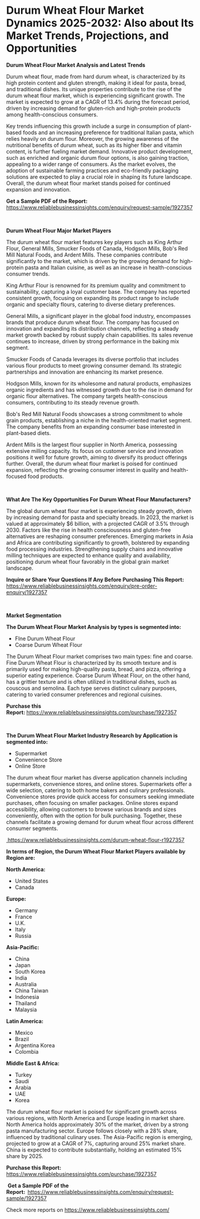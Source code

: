 <p><h1>Durum Wheat Flour Market Dynamics 2025-2032: Also about Its Market Trends, Projections, and Opportunities</h1></p><p><strong>Durum Wheat Flour Market Analysis and Latest Trends</strong></p>
<p><p>Durum wheat flour, made from hard durum wheat, is characterized by its high protein content and gluten strength, making it ideal for pasta, bread, and traditional dishes. Its unique properties contribute to the rise of the durum wheat flour market, which is experiencing significant growth. The market is expected to grow at a CAGR of 13.4% during the forecast period, driven by increasing demand for gluten-rich and high-protein products among health-conscious consumers.</p><p>Key trends influencing this growth include a surge in consumption of plant-based foods and an increasing preference for traditional Italian pasta, which relies heavily on durum flour. Moreover, the growing awareness of the nutritional benefits of durum wheat, such as its higher fiber and vitamin content, is further fueling market demand. Innovative product development, such as enriched and organic durum flour options, is also gaining traction, appealing to a wider range of consumers. As the market evolves, the adoption of sustainable farming practices and eco-friendly packaging solutions are expected to play a crucial role in shaping its future landscape. Overall, the durum wheat flour market stands poised for continued expansion and innovation.</p></p>
<p><strong>Get a Sample PDF of the Report:&nbsp;</strong> <a href="https://www.reliablebusinessinsights.com/enquiry/request-sample/1927357?utm_campaign=1877&utm_medium=2&utm_source=Github&utm_content=ia&utm_term=15012025&utm_id=durum-wheat-flour">https://www.reliablebusinessinsights.com/enquiry/request-sample/1927357</a></p>
<p>&nbsp;</p>
<p><strong>Durum Wheat Flour Major Market Players</strong></p>
<p><p>The durum wheat flour market features key players such as King Arthur Flour, General Mills, Smucker Foods of Canada, Hodgson Mills, Bob's Red Mill Natural Foods, and Ardent Mills. These companies contribute significantly to the market, which is driven by the growing demand for high-protein pasta and Italian cuisine, as well as an increase in health-conscious consumer trends.</p><p>King Arthur Flour is renowned for its premium quality and commitment to sustainability, capturing a loyal customer base. The company has reported consistent growth, focusing on expanding its product range to include organic and specialty flours, catering to diverse dietary preferences.</p><p>General Mills, a significant player in the global food industry, encompasses brands that produce durum wheat flour. The company has focused on innovation and expanding its distribution channels, reflecting a steady market growth backed by robust supply chain capabilities. Its sales revenue continues to increase, driven by strong performance in the baking mix segment.</p><p>Smucker Foods of Canada leverages its diverse portfolio that includes various flour products to meet growing consumer demand. Its strategic partnerships and innovation are enhancing its market presence.</p><p>Hodgson Mills, known for its wholesome and natural products, emphasizes organic ingredients and has witnessed growth due to the rise in demand for organic flour alternatives. The company targets health-conscious consumers, contributing to its steady revenue growth.</p><p>Bob's Red Mill Natural Foods showcases a strong commitment to whole grain products, establishing a niche in the health-oriented market segment. The company benefits from an expanding consumer base interested in plant-based diets.</p><p>Ardent Mills is the largest flour supplier in North America, possessing extensive milling capacity. Its focus on customer service and innovation positions it well for future growth, aiming to diversify its product offerings further. Overall, the durum wheat flour market is poised for continued expansion, reflecting the growing consumer interest in quality and health-focused food products.</p></p>
<p>&nbsp;</p>
<p><strong>What Are The Key Opportunities For Durum Wheat Flour Manufacturers?</strong></p>
<p><p>The global durum wheat flour market is experiencing steady growth, driven by increasing demand for pasta and specialty breads. In 2023, the market is valued at approximately $6 billion, with a projected CAGR of 3.5% through 2030. Factors like the rise in health consciousness and gluten-free alternatives are reshaping consumer preferences. Emerging markets in Asia and Africa are contributing significantly to growth, bolstered by expanding food processing industries. Strengthening supply chains and innovative milling techniques are expected to enhance quality and availability, positioning durum wheat flour favorably in the global grain market landscape.</p></p>
<p><strong>Inquire or Share Your Questions If Any Before Purchasing This Report:</strong> <a href="https://www.reliablebusinessinsights.com/enquiry/pre-order-enquiry/1927357?utm_campaign=1877&utm_medium=2&utm_source=Github&utm_content=ia&utm_term=15012025&utm_id=durum-wheat-flour">https://www.reliablebusinessinsights.com/enquiry/pre-order-enquiry/1927357</a></p>
<p>&nbsp;</p>
<p><strong>Market Segmentation</strong></p>
<p><strong>The Durum Wheat Flour Market Analysis by types is segmented into:</strong></p>
<p><ul><li>FIne Durum Wheat Flour</li><li>Coarse Durum Wheat Flour</li></ul></p>
<p><p>The Durum Wheat Flour market comprises two main types: fine and coarse. Fine Durum Wheat Flour is characterized by its smooth texture and is primarily used for making high-quality pasta, bread, and pizza, offering a superior eating experience. Coarse Durum Wheat Flour, on the other hand, has a grittier texture and is often utilized in traditional dishes, such as couscous and semolina. Each type serves distinct culinary purposes, catering to varied consumer preferences and regional cuisines.</p></p>
<p><strong>Purchase this Report:&nbsp;</strong><a href="https://www.reliablebusinessinsights.com/purchase/1927357?utm_campaign=1877&utm_medium=2&utm_source=Github&utm_content=ia&utm_term=15012025&utm_id=durum-wheat-flour">https://www.reliablebusinessinsights.com/purchase/1927357</a></p>
<p>&nbsp;</p>
<p><strong>The Durum Wheat Flour Market Industry Research by Application is segmented into:</strong></p>
<p><ul><li>Supermarket</li><li>Convenience Store</li><li>Online Store</li></ul></p>
<p><p>The durum wheat flour market has diverse application channels including supermarkets, convenience stores, and online stores. Supermarkets offer a wide selection, catering to both home bakers and culinary professionals. Convenience stores provide quick access for consumers seeking immediate purchases, often focusing on smaller packages. Online stores expand accessibility, allowing customers to browse various brands and sizes conveniently, often with the option for bulk purchasing. Together, these channels facilitate a growing demand for durum wheat flour across different consumer segments.</p></p>
<p><a href="https://www.reliablebusinessinsights.com/durum-wheat-flour-r1927357?utm_campaign=1877&utm_medium=2&utm_source=Github&utm_content=ia&utm_term=15012025&utm_id=durum-wheat-flour">&nbsp;https://www.reliablebusinessinsights.com/durum-wheat-flour-r1927357</a></p>
<p><strong>In terms of Region, the Durum Wheat Flour Market Players available by Region are:</strong></p>
<p>
    <p> <strong> North America: </strong>
        <ul>
            <li>United States</li>
            <li>Canada</li>
        </ul>
        </p> 
    <p> <strong> Europe: </strong>
        <ul>
            <li>Germany</li>
            <li>France</li>
            <li>U.K.</li>
            <li>Italy</li>
            <li>Russia</li>
        </ul>
        </p> 
    <p> <strong> Asia-Pacific: </strong>
        <ul>
            <li>China</li>
            <li>Japan</li>
            <li>South Korea</li>
            <li>India</li>
            <li>Australia</li>
            <li>China Taiwan</li>
            <li>Indonesia</li>
            <li>Thailand</li>
            <li>Malaysia</li>
        </ul>
        </p> 
    <p> <strong> Latin America: </strong>
        <ul>
            <li>Mexico</li>
            <li>Brazil</li>
            <li>Argentina Korea</li>
            <li>Colombia</li>
        </ul>
        </p> 
    <p> <strong> Middle East & Africa: </strong>
        <ul>
            <li>Turkey</li>
            <li>Saudi</li>
            <li>Arabia</li>
            <li>UAE</li>
            <li>Korea</li>
        </ul>
    </p>
    </p>
<p><p>The durum wheat flour market is poised for significant growth across various regions, with North America and Europe leading in market share. North America holds approximately 30% of the market, driven by a strong pasta manufacturing sector. Europe follows closely with a 28% share, influenced by traditional culinary uses. The Asia-Pacific region is emerging, projected to grow at a CAGR of 7%, capturing around 25% market share. China is expected to contribute substantially, holding an estimated 15% share by 2025.</p></p>
<p><strong>Purchase this Report: </strong><a href="https://www.reliablebusinessinsights.com/purchase/1927357?utm_campaign=1877&utm_medium=2&utm_source=Github&utm_content=ia&utm_term=15012025&utm_id=durum-wheat-flour">https://www.reliablebusinessinsights.com/purchase/1927357</a></p>
<p>&nbsp;<strong>Get a Sample PDF of the Report:&nbsp;&nbsp;</strong><a href="https://www.reliablebusinessinsights.com/enquiry/request-sample/1927357?utm_campaign=1877&utm_medium=2&utm_source=Github&utm_content=ia&utm_term=15012025&utm_id=durum-wheat-flour">https://www.reliablebusinessinsights.com/enquiry/request-sample/1927357</a></p>
<p><strong></strong></p>
<p>Check more reports on <a href="https://www.reliablebusinessinsights.com/?utm_campaign=1877&utm_medium=2&utm_source=Github&utm_content=ia&utm_term=15012025&utm_id=durum-wheat-flour">https://www.reliablebusinessinsights.com/</a></p>